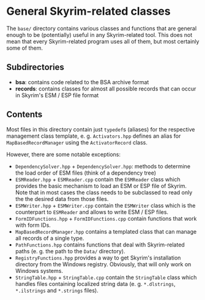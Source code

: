 # General Skyrim-related classes

The `base/` directory contains various classes and functions that are general
enough to be (potentially) useful in any Skyrim-related tool. This does not mean
that every Skyrim-related program uses all of them, but most certainly some of
them.

## Subdirectories

* **bsa**: contains code related to the BSA archive format
* **records**: contains classes for almost all possible records that can occur
  in Skyrim's ESM / ESP file format

## Contents

Most files in this directory contain just `typedef`s (aliases) for the
respective management class template, e. g. `Activators.hpp` defines an alias
for `MapBasedRecordManager` using the `ActivatorRecord` class.

However, there are some notable exceptions:

* `DependencySolver.hpp` + `DependencySolver.hpp`: methods to determine the load
  order of ESM files (think of a dependency tree)
* `ESMReader.hpp` + `ESMReader.cpp` contain the `ESMReader` class which
  provides the basic mechanism to load an ESM or ESP file of Skyrim. Note that
  in most cases the class needs to be subclassed to read only the the desired
  data from those files.
* `ESMWriter.hpp` + `ESMWriter.cpp` contain the `ESMWriter` class which is the
  counterpart to `ESMReader` and allows to write ESM / ESP files.
* `FormIDFunctions.hpp` + `FormIDFunctions.cpp` contain functions that work with
  form IDs.
* `MapBasedRecordManager.hpp` contains a templated class that can manage all
  records of a single type.
* `PathFunctions.hpp` contains functions that deal with Skyrim-related paths
  (e. g. the path to the `Data/` directory).
* `RegistryFunctions.hpp` provides a way to get Skyrim's installation directory
  from the Windows registry. Obviously, that will only work on Windows systems.
* `StringTable.hpp` + `StringTable.cpp` contain the `StringTable` class which
  handles files containing localized string data (e. g. `*.dlstrings`,
  `*.ilstrings` and `*.strings` files).
